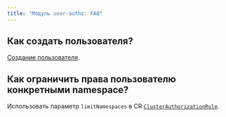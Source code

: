 ```yaml
---
title: "Модуль user-authz: FAQ"
---
```


## Как создать пользователя?

[Создание пользователя](usage.html#создание-пользователя).

## Как ограничить права пользователю конкретными namespace?

Использовать параметр `limitNamespaces` в CR [`ClusterAuthorizationRule`](/modules/140-user-authz/cr.html#clusterauthorizationrule).
